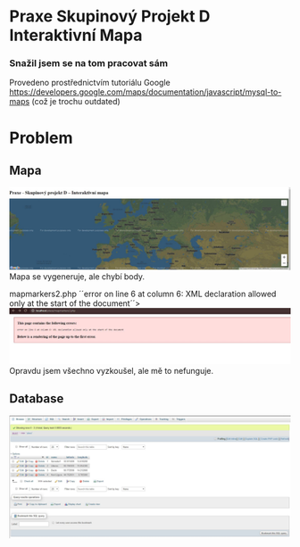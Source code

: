 
# Praxe Skupinový Projekt D Interaktivní Mapa 
### Snažil jsem se na tom pracovat sám

Provedeno prostřednictvím tutoriálu Google https://developers.google.com/maps/documentation/javascript/mysql-to-maps (což je trochu outdated)

# Problem

## Mapa

![](mapa.JPG)
Mapa se vygeneruje, ale chybí body.

mapmarkers2.php ´´error on line 6 at column 6: XML declaration allowed only at the start of the document´´>
![](error.JPG)
Opravdu jsem všechno vyzkoušel, ale mě to nefunguje.

## Database

![](database.JPG)
